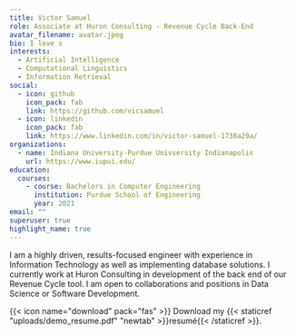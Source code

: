 ```yaml
---
title: Victor Samuel
role: Associate at Huron Consulting - Revenue Cycle Back-End
avatar_filename: avatar.jpeg
bio: I love s
interests:
  - Artificial Intelligence
  - Computational Linguistics
  - Information Retrieval
social:
  - icon: github
    icon_pack: fab
    link: https://github.com/vicsamuel
  - icon: linkedin
    icon_pack: fab
    link: https://www.linkedin.com/in/victor-samuel-1738a29a/
organizations:
  - name: Indiana University-Purdue Univsersity Indianapolis
    url: https://www.iupui.edu/
education:
  courses:
    - course: Bachelors in Computer Engineering
      institution: Purdue School of Engineering
      year: 2021
email: ""
superuser: true
highlight_name: true
---
```

I am a highly driven, results-focused engineer with experience in Information Technology as well as implementing database solutions. I currently work at Huron Consulting in development of the back end of our Revenue Cycle tool. I am open to collaborations and positions in Data Science or Software Development.

{{< icon name="download" pack="fas" >}} Download my {{< staticref "uploads/demo_resume.pdf" "newtab" >}}resumé{{< /staticref >}}.